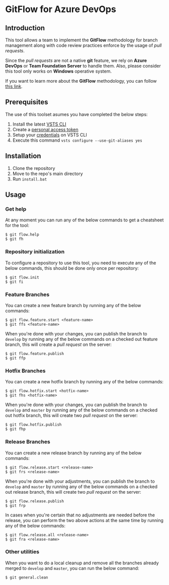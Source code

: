 # GitFlow for Azure DevOps

## Introduction 
This tool allows a team to implement the **GitFlow** methodology for branch management along with code review practices enforce by the usage of *pull requests*. 

Since the *pull requests* are not a native **git** feature, we rely on **Azure DevOps** or **Team Foundation Server** to handle them. Also, please consider this tool only works on **Windows** operative system.

If you want to learn more about the **GitFlow** methodology, you can follow [this link](https://nvie.com/posts/a-successful-git-branching-model/).

## Prerequisites
The use of this toolset asumes you have completed the below steps:
1. Install the latest [VSTS CLI](https://docs.microsoft.com/en-us/cli/vsts/install?view=vsts-cli-latest)
2. Create a [personal access token](https://docs.microsoft.com/en-us/azure/devops/organizations/accounts/use-personal-access-tokens-to-authenticate?view=azure-devops)
3. Setup your [credentials](https://docs.microsoft.com/en-us/cli/vsts/authenticate?view=vsts-cli-latest) on VSTS CLI
4. Execute this command `vsts configure --use-git-aliases yes`

## Installation
1. Clone the repository
2. Move to the repo's main directory
3. Run `install.bat`


## Usage

### Get help

At any moment you can run any of the below commands to get a cheatsheet for the tool:
```console
$ git flow.help
$ git fh
```


### Repository initialization

To configure a repository to use this tool, you need to execute any of the below commands, this should be done only once per repository:
```console
$ git flow.init
$ git fi
```


### Feature Branches

You can create a new feature branch by running any of the below commands:
```console
$ git flow.feature.start <feature-name>
$ git ffs <feature-name>
```

When you're done with your changes, you can publish the branch to `develop` by running any of the below commands on a checked out feature branch, this will create a *pull request* on the server:
```console
$ git flow.feature.publish
$ git ffp
```


### Hotfix Branches

You can create a new hotfix branch by running any of the below commands:
```console
$ git flow.hotfix.start <hotfix-name>
$ git fhs <hotfix-name>
```

When you're done with your changes, you can publish the branch to `develop` and `master` by running any of the below commands on a checked out hotfix branch, this will create two *pull request* on the server:
```console
$ git flow.hotfix.publish
$ git fhp
```


### Release Branches

You can create a new release branch by running any of the below commands:
```console
$ git flow.release.start <release-name>
$ git frs <release-name>
```

When you're done with your adjustments, you can publish the branch to `develop` and `master` by running any of the below commands on a checked out release branch, this will create two *pull request* on the server:
```console
$ git flow.release.publish
$ git frp
```

In cases when you're certain that no adjustments are needed before the release, you can perform the two above actions at the same time by running any of the below commands:
```console
$ git flow.release.all <release-name>
$ git fra <release-name>
```

### Other utilities

When you want to do a local cleanup and remove all the branches already merged to `develop` and `master`, you can run the below command:
```console
$ git general.clean
```